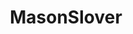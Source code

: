 ---
title: MasonSlover
github: https://github.com/MasonSlover
mode: dark
transition: 1s
score: 68.1
archetype:
- Animation
- Minimalistic
---